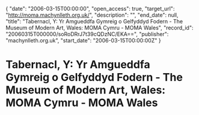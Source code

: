 {
  "date": "2006-03-15T00:00:00", 
  "open_access": true, 
  "target_url": "http://moma.machynlleth.org.uk/", 
  "description": "", 
  "end_date": null, 
  "title": "Tabernacl, Y: Yr Amgueddfa Gymreig o Gelfyddyd Fodern - The Museum of Modern Art, Wales: MOMA Cymru - MOMA Wales", 
  "record_id": "20060315T000000/soRoDRrJ7t39cQDzNC/EKA==", 
  "publisher": "machynlleth.org.uk", 
  "start_date": "2006-03-15T00:00:00Z"
}

# Tabernacl, Y: Yr Amgueddfa Gymreig o Gelfyddyd Fodern - The Museum of Modern Art, Wales: MOMA Cymru - MOMA Wales

